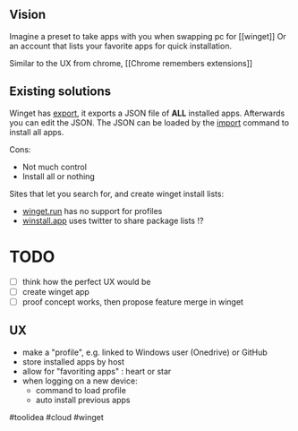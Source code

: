 ## Vision
Imagine a preset to take apps with you when swapping pc for [[winget]]
Or an account that lists your favorite apps for quick installation.

Similar to the UX from chrome, [[Chrome remembers extensions]]

## Existing solutions
Winget has [export], it exports a JSON file of **ALL** installed apps. Afterwards you can edit the JSON. 
The JSON can be loaded by the [import] command to install all apps.

Cons:
- Not much control
- Install all or nothing

Sites that let you search for, and create winget install lists:
- [winget.run] has no support for profiles
- [winstall.app] uses twitter to share package lists !?

# TODO
- [ ] think how the perfect UX would be
- [ ] create winget app
- [ ] proof concept works, then propose feature merge in winget

## UX
- make a "profile", e.g. linked to Windows user (Onedrive) or GitHub 
- store installed apps by host
- allow for "favoriting apps" : heart or star
- when logging on a new device:
	- command to load profile
	- auto install previous apps

#toolidea #cloud #winget

[export]: https://learn.microsoft.com/en-us/windows/package-manager/winget/export
[import]: https://learn.microsoft.com/en-us/windows/package-manager/winget/import
[winget.run]: https://winget.run/
[winstall.app]: https://winstall.app